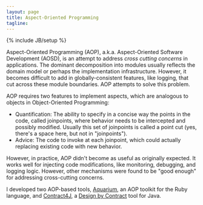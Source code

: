 ```yaml
---
layout: page
title: Aspect-Oriented Programming
tagline:
---
```

{% include JB/setup %}

<span class="keyword">Aspect-Oriented Programming</span> (AOP), a.k.a. <span class="keyword">Aspect-Oriented Software Development</span> (AOSD), is an attempt to address *cross cutting concerns* in applications. The dominant decomposition into modules usually reflects the domain model or perhaps the implementation infrastructure. However, it becomes difficult to add in globally-consistent features, like logging, that cut across these module boundaries. AOP attempts to solve this problem.

AOP requires two features to implement <span class="keyword">aspects</span>, which are analogous to objects in Object-Oriented Programming:

* <span class="keyword">Quantification</span>: The ability to specify in a concise way the points in the code, called <span class="keyword">joinpoints</span>, where behavior needs to be intercepted and possibly modified. Usually this set of joinpoints is called a <span class="keyword">point cut</span> (yes, there's a space here, but not in "joinpoints").
* <span class="keyword">Advice</span>: The code to invoke at each joinpoint, which could actually replacing existing code with new behavior.

However, in practice, AOP didn't become as useful as originally expected. It works well for injecting code modifications, like monitoring, debugging, and logging logic. However, other mechanisms were found to be "good enough" for addressing cross-cutting concerns.

I developed two AOP-based tools, [Aquarium](https://github.com/deanwampler/Aquarium), an AOP toolkit for the Ruby language, and [Contract4J](/contract4j), a [Design by Contract](http://en.wikipedia.org/wiki/Design_by_contract) tool for Java.
